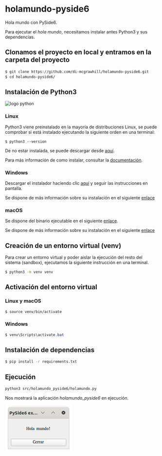 # holamundo-pyside6

Hola mundo con PySide6.

Para ejecutar el *hola mundo*, necesitamos instalar antes Python3 y sus dependencias.

## Clonamos el proyecto en local y entramos en la carpeta del proyecto

```bash
$ git clone https://github.com/di-mcgrawhill/holamundo-pyside6.git
$ cd holamundo-pyside6/
```

## Instalación de Python3

![logo python](https://www.python.org/static/img/python-logo.png)

### Linux

Python3 viene preinstalado en la mayoría de distribuciones Linux, se puede comprobar si está instalado ejecutando la siguiente orden en una terminal:

```
$ python3 --version
```

De no estar instalada, se puede descargar desde [aquí](https://www.python.org/downloads/).

Para más información de como instalar, consultar la [documentación](https://docs.python.org/3.10/using/unix.html).

### Windows

Descargar el instalador haciendo clic [aquí](https://www.python.org/downloads/windows/) y seguir las instrucciones en pantalla.

Se dispone de más información sobre su instalación en el siguiente [enlace](https://docs.python.org/3.10/using/windows.html)

### macOS

Se dispone del binario ejecutable en el siguiente [enlace](https://www.python.org/downloads/macos/).

Se dispone de más información sobre su instalación en el siguiente [enlace](https://docs.python.org/3.10/using/mac.html)

## Creación de un entorno virtual (venv)

Para crear un entorno virtual y poder aislar la ejecución del resto del sistema (sandbox), ejecutamos la siguiente instrucción en una terminal.

```bash
$ python3 -m venv venv
```

## Activación del entorno virtual

### Linux y macOS

```bash
$ source venv/bin/activate
```

### Windows

```powershell
$ venv\Scripts\activate.bat
```

## Instalación de dependencias

```bash
$ pip install -r requirements.txt
```

## Ejecución

```bash
python3 src/holamundo_pyside6/holamundo.py
```

Nos mostrará la aplicación *holamundo_pyside6* en ejecución.

![captura](../img/captura.png)